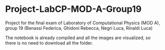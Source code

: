 # Project-LabCP-MOD-A-Group19
Project for the final exam of Laboratory of Computational Physics (MOD A), group 19 (Benassi Federica, Ghidoni Rebecca, Negri Luca, Rinaldi Luca)

The notebook is already compiled and all the images are visualized, so there is no need to download all the folder.
